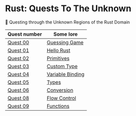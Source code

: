 # Rust: Quests To The Unknown

:beginner: Questing through the Unknown Regions of the Rust Domain

Quest number           | Some lore
-----------------------|----------
[Quest 00](quest00/)   | [Guessing Game][q00]
[Quest 01](quest01/)   | [Hello Rust][q01]
[Quest 02](quest02/)   | [Primitives][q02]
[Quest 03](quest03/)   | [Custom Type][q03]
[Quest 04](quest04/)   | [Variable Binding][q04]
[Quest 05](quest05/)   | [Types][q05]
[Quest 06](quest06/)   | [Conversion][q06]
[Quest 08](quest08/)   | [Flow Control][q08]
[Quest 09](quest09/)   | [Functions][q09]


<!-- links -->

[q00]: https://doc.rust-lang.org/stable/book/second-edition/ch02-00-guessing-game-tutorial.html
[q01]: https://rustbyexample.com/hello.html
[q02]: https://rustbyexample.com/primitives.html
[q03]: https://rustbyexample.com/custom_types.html
[q04]: https://rustbyexample.com/variable_bindings.html
[q05]: https://rustbyexample.com/types.html
[q06]: https://rustbyexample.com/conversion.html
[q08]: https://rustbyexample.com/flow_control.html
[q09]: https://rustbyexample.com/fn.html
